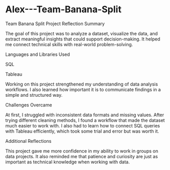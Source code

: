 # Alex---Team-Banana-Split

Team Banana Split
Project Reflection
Summary

The goal of this project was to analyze a dataset, visualize the data, and extract meaningful insights that could support decision-making. It helped me connect technical skills with real-world problem-solving.

Languages and Libraries Used

SQL

Tableau

Working on this project strengthened my understanding of data analysis workflows. I also learned how important it is to communicate findings in a simple and structured way.

Challenges Overcame

At first, I struggled with inconsistent data formats and missing values. After trying different cleaning methods, I found a workflow that made the dataset much easier to work with.
I also had to learn how to connect SQL queries with Tableau efficiently, which took some trial and error but was worth it.

Additional Reflections

This project gave me more confidence in my ability to work in groups on data projects. It also reminded me that patience and curiosity are just as important as technical knowledge when working with data.

